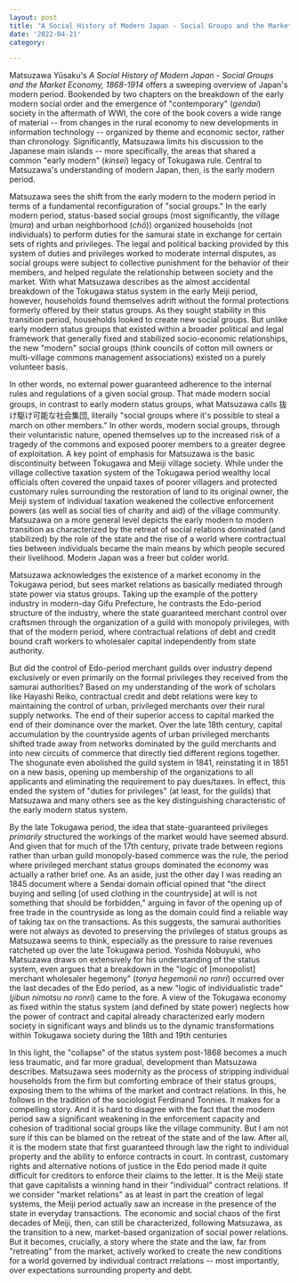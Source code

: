 ```yaml
---
layout: post
title: "A Social History of Modern Japan - Social Groups and the Market Economy 1868-1914"
date: '2022-04-21'
category: 

---
```


<p>
Matsuzawa Y&umacr;saku's <i>A Social History of Modern Japan - Social Groups and the Market Economy, 1868-1914</i> offers a sweeping overview of Japan's modern period. Bookended by two chapters on the breakdown of the early modern social order and the emergence of "contemporary" (<i>gendai</i>) society in the aftermath of WWI, the core of the book covers a wide range of material -- from changes in the rural economy to new developments in information technology -- organized by theme and economic sector, rather than chronology. Significantly, Matsuzawa limits his discussion to the Japanese main islands -- more specifically, the areas that shared a common "early modern" (<i>kinsei</i>) legacy of Tokugawa rule. Central to Matsuzawa's understanding of modern Japan, then, is the early modern period.
</p>
<p>
Matsuzawa sees the shift from the early modern to the modern period in terms of a fundamental reconfiguration of "social groups." In the early modern period, status-based social groups (most significantly, the village (<i>mura</i>) and urban neighborhood (<i>ch&omacr;</i>)) organized households (not individuals) to perform duties for the samurai state in exchange for certain sets of rights and privileges. The legal and political backing provided by this system of duties and privileges worked to moderate internal disputes, as social groups were subject to collective punishment for the behavior of their members, and helped regulate the relationship between society and the market. With what Matsuzawa describes as the almost accidental breakdown of the Tokugawa status system in the early Meiji period, however, households found themselves adrift without the formal protections formerly offered by their status groups. As they sought stability in this transition period, households looked to create new social groups. But unlike early modern status groups that existed within a broader political and legal framework that generally fixed and stabilized socio-economic relationships, the new "modern" social groups (think councils of cotton mill owners or multi-village commons management associations) existed on a purely volunteer basis. 
</p>
<p>
In other words, no external power guaranteed adherence to the internal rules and regulations of a given social group. That made modern social groups, in contrast to early modern status groups, what Matsuzawa calls 抜け駆け可能な社会集団, literally "social groups where it's possible to steal a march on other members." In other words, modern social groups, through their voluntaristic nature, opened themselves up to the increased risk of a tragedy of the commons and exposed poorer members to a greater degree of exploitation. A key point of emphasis for Matsuzawa is the basic discontinuity between Tokugawa and Meiji village society. While under the village collective taxation system of the Tokugawa period wealthy local officials often covered the unpaid taxes of poorer villagers and protected customary rules surrounding the restoration of land to its original owner, the Meiji system of individual taxation weakened the collective enforcement powers (as well as social ties of charity and aid) of the village community. Matsuzawa on a more general level depicts the early modern to modern transition as characterized by the retreat of social relations dominated (and stabilized) by the role of the state and the rise of a world where contractual ties between individuals became the main means by which people secured their livelihood. Modern Japan was a freer but colder world.
</p>
<p>
Matsuzawa acknowledges the existence of a market economy in the Tokugawa period, but sees market relations as basically mediated through state power via status groups. Taking up the example of the pottery industry in modern-day Gifu Prefecture, he contrasts the Edo-period structure of the industry, where the state guaranteed merchant control over craftsmen through the organization of a guild with monopoly privileges, with that of the modern period, where contractual relations of debt and credit bound craft workers to wholesaler capital independently from state authority.
</p>
<p>
But did the control of Edo-period merchant guilds over industry depend exclusively or even primarily on the formal privileges they received from the samurai authorities? Based on my understanding of the work of scholars like Hayashi Reiko, contractual credit and debt relations were key to maintaining the control of urban, privileged merchants over their rural supply networks. The end of their superior access to capital marked the end of their dominance over the market. Over the late 18th century, capital accumulation by the countryside agents of urban privileged merchants shifted trade away from networks dominated by the guild merchants and into new circuits of commerce that directly tied different regions together. The shogunate even abolished the guild system in 1841, reinstating it in 1851 on a new basis, opening up membership of the organizations to all applicants and eliminating the requirement to pay dues/taxes. In effect, this ended the system of "duties for privileges" (at least, for the guilds) that Matsuzawa and many others see as the key distinguishing characteristic of the early modern status system.
 </p>
<p> 
By the late Tokugawa period, the idea that state-guaranteed privileges <i>primarily</i> structured the workings of the market would have seemed absurd. And given that for much of the 17th century, private trade between regions rather than urban guild monopoly-based commerce was the rule, the period where privileged merchant status groups dominated the economy was actually a rather brief one. As an aside, just the other day I was reading an 1845 document where a Sendai domain official opined that "the direct buying and selling [of used clothing in the countryside] at will is not something that should be forbidden," arguing in favor of the opening up of free trade in the countryside as long as the domain could find a reliable way of taking tax on the transactions. As this suggests, the samurai authorities were not always as devoted to preserving the privileges of status groups as Matsuzawa seems to think, especially as the pressure to raise revenues ratcheted up over the late Tokugawa period. Yoshida Nobuyuki, who Matsuzawa draws on extensively for his understanding of the status system, even argues that a breakdown in the "logic of [monopolist] merchant wholesaler hegemony" (<i>tonya hegemonii no ronri</i>) occurred over the last decades of the Edo period, as a new "logic of individualistic trade" (<i>jibun nimotsu no ronri</i>) came to the fore.  A view of the Tokugawa economy as fixed within the status system (and defined by state power) neglects how the power of contract and capital already characterized early modern society in significant ways and blinds us to the dynamic transformations within Tokugawa society during the 18th and 19th centuries
</p>
<p>
In this light, the "collapse" of the status system post-1868 becomes a much less traumatic, and far more gradual, development than Matsuzawa describes. Matsuzawa sees modernity as the process of stripping individual households from the firm but comforting embrace of their status groups, exposing them to the whims of the market and contract relations. In this, he follows in the tradition of the sociologist Ferdinand Tonnies. It makes for a compelling story. And it is hard to disagree with the fact that the modern period saw a significant weakening in the enforcement capacity and cohesion of traditional social groups like the village community. But I am not sure if this can be blamed on the retreat of the state and of the law. After all, it is the modern state that first guaranteed through law the right to individual property and the ability to enforce contracts in court. In contrast, customary rights and alternative notions of justice in the Edo period made it quite difficult for creditors to enforce their claims to the letter. It is the Meiji state that gave capitalists a winning hand in their "individual" contract relations. If we consider "market relations" as at least in part the creation of legal systems, the Meiji period actually saw an increase in the presence of the state in everyday transactions. The economic and social chaos of the first decades of Meiji, then, can still be characterized, following Matsuzawa, as the transition to a new, market-based organization of social power relations. But it becomes, crucially, a story where the state and the law, far from "retreating" from the market, actively worked to create the new conditions for a world governed by individual contract rrelations -- most importantly, over expectations surrounding property and debt.
</p>
